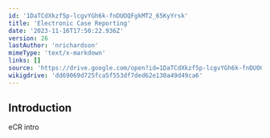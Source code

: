 ```yaml
---
id: '1DaTCdXkzf5p-lcgvYGh6k-fnDUOQFgkMT2_65KyYrsk'
title: 'Electronic Case Reporting'
date: '2023-11-16T17:50:22.936Z'
version: 26
lastAuthor: 'nrichardson'
mimeType: 'text/x-markdown'
links: []
source: 'https://drive.google.com/open?id=1DaTCdXkzf5p-lcgvYGh6k-fnDUOQFgkMT2_65KyYrsk'
wikigdrive: 'dd69069d725fca5f553df7ded62e130a49d49ca6'
---
```

## Introduction

eCR intro

